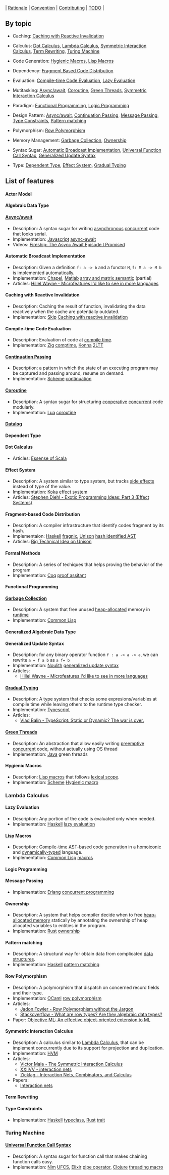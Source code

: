 | [Rationale](rationale.md) | [Convention](convention.md) | [Contributing](contributing.md) | [TODO](TODO.md) |

## By topic

- Caching: [Caching with Reactive Invalidation](#caching-with-reactive-invalidation) 

- Calculus: [Dot Calculus](#dot-calculus), [Lambda Calculus](#lambda-calculus), [Symmetric Interaction Calculus](#symmetric-interaction-calculus), [Term Rewriting](#term-rewriting), [Turing Machine](#turing-machine)

- Code Generation: [Hygienic Macros](#hygienic-macros), [Lisp Macros](#lisp-macros)

- Dependency: [Fragment Based Code Distribution](#fragment-based-code-distribution)

- Evaluation: [Compile-time Code Evaluation](#comptime), [Lazy Evaluation](#lazy-evaluation)

- Mutitasking: [Async/await](#asyncawait), [Coroutine](#coroutine), [Green Threads](#green-threads), [Symmetric Interaction Calculus](#symmetric-interaction-calculus) 

- Paradigm: [Functional Programming](#functional-programming), [Logic Programming](#logic-programming)

- Design Pattern: [Async/await](#asyncawait), [Continuation Passing](#continuation-passing), [Message Passing](#message-passing), [Type Constraints](#type-constraints), [Pattern matching](#pattern-matching)

- Polymorphism: [Row Polymorphism](#row-polymorphism)

- Memory Management: [Garbage Collection](#garbage-collection), [Ownership](#ownership)

- Syntax Sugar: [Automatic Broadcast Implementation](#automatic-broadcast-implementation), [Universal Function Call Syntax](#universal-function-call-syntax), [Generalized Update Syntax](#generalized-update-syntax)

- Type: [Dependent Type](#dependent-type), [Effect System](#dependent-type), [Gradual Typing](#gradual-typing)

## List of features

#### Actor Model

#### Algebraic Data Type

#### [Async/await](https://en.wikipedia.org/wiki/Async/await)
  - Description: A syntax sugar for writing [asynchronous](https://en.wikipedia.org/wiki/Async/await) [concurrent](https://en.wikipedia.org/wiki/Concurrency_(computer_science)) code that looks serial.
  - Implementation: [Javascript](https://www.javascript.com/) [async-await](https://developer.mozilla.org/en-US/docs/Web/JavaScript/Reference/Statements/async_function)
  - Videos: [Fireship: The Async Await Episode I Promised](https://www.youtube.com/watch?v=vn3tm0quoqE&t=344s)

#### Automatic Broadcast Implementation
  - Description: Given a definition `f: a -> b` and a functor `M`, `f: M a -> M b` is implemented automatically.
  - Implementation: [Chapel](https://chapel-lang.org/), [Matlab](https://www.mathworks.com/products/matlab.html) [array and matrix semantic](https://www.mathworks.com/help/matlab/learn_matlab/matrices-and-arrays.html) (partial)
  - Articles: [Hillel Wayne - Microfeatures I'd like to see in more languages](https://buttondown.email/hillelwayne/archive/microfeatures-id-like-to-see-in-more-languages/)

#### Caching with Reactive Invalidation
  - Description: Caching the result of function, invalidating the data reactively when the cache are potentially outdated.
  - Implementation: [Skip](http://skiplang.com/docs/tutorial.html) [Caching with reactive invalidation](http://skiplang.com/)

#### Compile-time Code Evaluation
  - Description: Evaluation of code at [compile time](https://en.wikipedia.org/wiki/Compile_time).
  - Implementation: [Zig](https://ziglang.org/) [comptime](https://ziglang.org/documentation/master/#comptime), [Konna](https://github.com/eashanhatti/konna) [2LTT](https://www.reddit.com/r/ProgrammingLanguages/comments/rpe65y/konna_my_programming_language/)

#### [Continuation Passing](https://en.wikipedia.org/wiki/Continuation-passing_style)
  - Description: a pattern in which the state of an executing program may be captured and passing around, resume on demand.
  - Implementation: [Scheme](https://www.scheme.com/) [continuation](https://cs.brown.edu/courses/cs173/2008/Manual/guide/Continuations.html)

#### [Coroutine](https://en.wikipedia.org/wiki/Coroutine)
  - Description: A syntax sugar for structuring [cooperative](https://en.wikipedia.org/wiki/Cooperative_multitasking) [concurrent](https://en.wikipedia.org/wiki/Concurrency_(computer_science)) code modularly.
  - Implementation: [Lua](https://www.lua.org/) [coroutine](https://www.lua.org/pil/9.1.html)

#### [Datalog](https://en.wikipedia.org/wiki/Datalog)

#### Dependent Type

#### Dot Calculus
  - Articles: [Essense of Scala](https://www.scala-lang.org/blog/2016/02/03/essence-of-scala.html)

#### Effect System
  - Description: A system similar to type system, but tracks [side effects](https://en.wikipedia.org/wiki/Side_effect_(computer_science)) instead of type of the value.
  - Implementation: [Koka](https://koka-lang.github.io/koka/doc/index.html) [effect system](https://en.wikipedia.org/wiki/Effect_system)
  - Articles: [Stephen Diehl - Exotic Programming Ideas: Part 3 (Effect Systems)](https://www.stephendiehl.com/posts/exotic03.html)

#### Fragment-based Code Distribution
  - Description: A compiler infrastructure that identify codes fragment by its hash.
  - Implementaion: [Haskell](https://www.haskell.org/) [fragnix](https://github.com/fragnix/fragnix), [Unison](https://www.unison-lang.org/) [hash identified AST](https://www.unison-lang.org/learn/tour/_big-technical-idea/)
  - Articles: [Big Technical Idea on Unison](https://www.unison-lang.org/learn/tour/_big-technical-idea/)

#### Formal Methods
  - Description: A series of techiques that helps proving the behavior of the program
  - Implementation: [Coq](https://coq.inria.fr/) [proof assitant](https://en.wikipedia.org/wiki/Proof_assistant)

#### Functional Programming

#### [Garbage Collection](https://en.wikipedia.org/wiki/Garbage_collection_(computer_science))
  - Description: A system that free unused [heap-allocated](https://en.wikipedia.org/wiki/C_dynamic_memory_allocation) memory in [runtime](https://en.wikipedia.org/wiki/Runtime_system)
  - Implementation: [Common Lisp](https://lisp-lang.org/)

#### Generalized Algebraic Data Type

#### Generalized Update Syntax
  - Description: for any binary operator function `f : a -> a -> a`, we can rewrite `a = f a b` as `a f= b`
  - Implementation: [Noulith](https://github.com/betaveros/noulith/) [generalized update syntax](https://github.com/betaveros/noulith/)
  - Articles: 
    - [Hillel Wayne - Microfeatures I'd like to see in more languages](https://buttondown.email/hillelwayne/archive/microfeatures-id-like-to-see-in-more-languages/)

#### [Gradual Typing](https://en.wikipedia.org/wiki/Gradual_typing)
  - Description: A type system that checks some expresions/variables at compile time while leaving others to the runtime type checker.
  - Implementation: [Typescript](https://www.typescriptlang.org/)
  - Articles:
    - [Vlad Balin - TypeScript: Static or Dynamic? The war is over.](https://itnext.io/typescript-static-or-dynamic-64bceb50b93e)

#### [Green Threads](https://en.wikipedia.org/wiki/Green_thread)
  - Description: An abstraction that allow easily writing [preemptive](https://en.wikipedia.org/wiki/Preemption_(computing)) [concurrent](https://en.wikipedia.org/wiki/Concurrency_(computer_science)) code, without actually using OS thread
  - Implementation: [Java](https://www.java.com/) green threads

#### Hygienic Macros
  - Description: [Lisp macros](#lisp-macros) that follows [lexical scope](https://en.wikipedia.org/wiki/Scope_(computer_science)#Lexical_scope).
  - Implementation: [Scheme](https://www.scheme.com/) [Hygienic macro](https://docs.scheme.org/guide/macros/)

### Lambda Calculus

#### Lazy Evaluation
  - Description: Any portion of the code is evaluated only when needed.
  - Implementation: [Haskell](https://www.haskell.org/) [lazy evaluation](https://wiki.haskell.org/Lazy_evaluation)

#### Lisp Macros
  - Description: [Compile-time](https://en.wikipedia.org/wiki/Compile_time) [AST](https://en.wikipedia.org/wiki/Abstract_syntax_tree)-based code generation in a [homoiconic](https://en.wikipedia.org/wiki/Homoiconicity) and [dynamically-typed](https://en.wikipedia.org/wiki/Type_system#Dynamic_type_checking_and_runtime_type_information) language.
  - Implementation: [Common Lisp](https://lisp-lang.org/) [macros](https://lispcookbook.github.io/cl-cookbook/macros.html)

#### Logic Programming

#### Message Passing
  - Implementation: [Erlang](https://www.erlang.org/) [concurrent programming](https://www.erlang.org/doc/getting_started/conc_prog.html)

#### Ownership
  - Description: A system that helps compiler decide when to free [heap-allocated memory](https://en.wikipedia.org/wiki/C_dynamic_memory_allocation) statically by annotating the ownership of heap allocated variables to entities in the program.
  - Implementation: [Rust](https://www.rust-lang.org/) [ownership](https://doc.rust-lang.org/book/ch04-00-understanding-ownership.html)

#### Pattern matching 
  - Description: A structural way for obtain data from complicated [data structures](https://en.wikipedia.org/wiki/Data_structure).
  - Implementation: [Haskell](https://www.haskell.org/) [pattern matching](https://www.haskell.org/tutorial/patterns.html)

#### Row Polymorphism
  - Description: A polymorphism that dispatch on concerned record fields and their type.
  - Implementation: [OCaml](https://ocaml.org/) [row polymorphism](https://www.cl.cam.ac.uk/teaching/1415/L28/rows.pdf)
  - Articles: 
    - [Jadon Fowler - Row Polymorphism without the Jargon](https://jadon.io/blog/row-polymorphism/)
    - [Stackoverflow - What are row types? Are they algebraic data types?](https://stackoverflow.com/questions/48092739/what-are-row-types-are-they-algebraic-data-types)
  - Paper: [Objective ML: An effective object-oriented extension to ML](https://caml.inria.fr/pub/papers/remy_vouillon-objective_ml-tapos98.pdf)

#### Symmetric Interaction Calculus
  - Description: A calculus similar to [Lambda Calculus](https://en.wikipedia.org/wiki/Lambda_calculus), that can be implement concurrently due to its support for projection and duplication.
  - Implementation: [HVM](https://github.com/HigherOrderCO/HVM)
  - Articles: 
    - [Victor Maia - The Symmetric Interaction Calculus](https://medium.com/@maiavictor/the-abstract-calculus-fe8c46bcf39c)
    - [XXIIVV - interaction nets](https://wiki.xxiivv.com/site/interaction_nets.html)
    - [Zicklag - Interaction Nets, Combinators, and Calculus](https://zicklag.github.io/blog/interaction-nets-combinators-calculus/)
  - Papers:
    - [Interaction nets](https://dl.acm.org/doi/10.1145/96709.96718)

#### Term Rewriting

#### Type Constraints
  - Implementation: [Haskell](https://www.haskell.org/) [typeclass](https://www.haskell.org/tutorial/classes.html), [Rust](https://www.rust-lang.org/) [trait](https://doc.rust-lang.org/book/ch10-02-traits.html)

### Turing Machine

#### [Universal Function Call Syntax](https://en.wikipedia.org/wiki/Uniform_Function_Call_Syntax)
  - Description: A syntax sugar for function call that makes chaining function calls easy.
  - Implementation: [Nim](https://nim-lang.org/) [UFCS](https://narimiran.github.io/nim-basics/#_calling_the_procedures), [Elixir](https://elixir-lang.org/) [pipe operator](https://elixir-lang.org/getting-started/enumerables-and-streams.html#the-pipe-operator), [Clojure](https://clojure.org/) [threading macro](https://clojure.org/guides/threading_macros)

